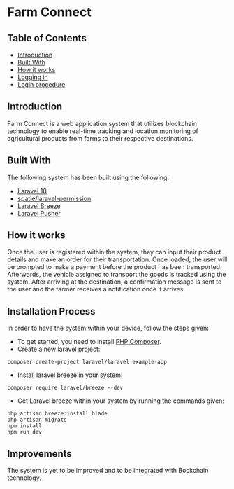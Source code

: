 
# Farm Connect

## Table of Contents

- [Introduction](#introduction)
- [Built With](#built-with)
- [How it works](#how-it-works)
- [Logging in](#login)
- [Login procedure](#procedure)

## Introduction

Farm Connect is a web application system that utilizes blockchain technology to enable real-time tracking and location monitoring of agricultural products from farms to their respective destinations.

## Built With

The following system has been built using the following:
- [Laravel 10](https://laravel.com/docs/10.x/installation)
- [spatie/laravel-permission](https://github.com/spatie/laravel-permission)
- [Laravel Breeze](https://laravel.com/docs/10.x/starter-kits#breeze-and-blade)
- [Laravel Pusher](https://laravel.com/docs/10.x/broadcasting#client-side-installation)

## How it works
Once the user is registered within the system, they can input their product details and make an order for their transportation. Once loaded, the user will be prompted to make a payment before the product has been transported. Afterwards, the vehicle assigned to transport the goods is tracked using the system. After arriving at the destination, a confirmation message is sent to the user and the farmer receives a notification once it arrives.
## Installation Process

In order to have the system within your device, follow the steps given:

- To get started, you need to install [PHP Composer](https://getcomposer.org/).
- Create a new laravel project:
```
composer create-project laravel/laravel example-app
```
- Install laravel breeze in your system:
```
composer require laravel/breeze --dev
```
- Get Laravel breeze within your system by running the commands given:
 ```
php artisan breeze:install blade
php artisan migrate
npm install
npm run dev
```

## Improvements
The system is yet to be improved and to be integrated with Bockchain technology.